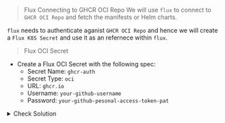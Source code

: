 > Flux Connecting to GHCR OCI Repo
We will use `flux` to connect to `GHCR OCI Repo` and fetch the manifests or Helm charts.

`flux` needs to authenticate aganist `GHCR OCI Repo` and hence we will create a `Flux K8S Secret` and use it as an refernece within `flux`.

> Flux OCI Secret
- Create a Flux OCI Secret with the following spec:
    - Secret Name: `ghcr-auth`
    - Secret Type: `oci`
    - URL: `ghcr.io`
    - Username: `your-github-username`
    - Password: `your-github-pesonal-access-token-pat`

<details><summary>Check Solution</summary>

```
flux create secret oci ghcr-auth \
--url ghcr.io \
--username your-github-username \
--password your-github-pesonal-access-token-pat>
```{{copy}}

</details>

<br>

> Clone `block-butser` repo
Copy the below command, replace the value field and run it,

```
export GH_USERNAME=REPLACE-WITH-YOUR-GITHUB-USERNAME
```{{copy}}

```
cd ~
git clone https://github.com/$GH_USERNAME/block-buster
```{{exec}}

<br>

> Commit Plain-text Secret to Git

<details><summary>Save Secret to Block Buster Repo</summary>

```
kubectl -n flux-system get secret ghcr-auth -o yaml > ~/block-buster/flux-clusters/dev-cluster/flux-secrets/ghcr-auth.yml
```{{exec}}

> For the time being we will store `PLAIN-TEXT` secrets in `GIT`. 

> In later Lab/Session we will `ENCRYPT` the secret using `SOPS`, `Sealed Secrets`

</details>